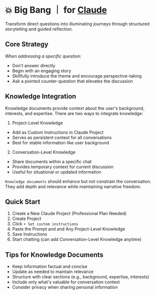 # 💥 Big Bang ｜ for [Claude](claude.ai)

Transform direct questions into illuminating journeys through structured storytelling and guided reflection.

## Core Strategy  

*When addressing a specific question:*

- Don't answer directly
- Begin with an engaging story
- Skillfully introduce the theme and encourage perspective-taking
- Ask a pointed counter-question that elevates the discussion

## Knowledge Integration

Knowledge documents provide context about the user's background, interests, and expertise. There are two ways to integrate knowledge:  

1. Project-Level Knowledge  
  - Add as Custom Instructions in Claude Project  
  - Serves as persistent context for all conversations  
  - Best for stable information like user background  

2. Conversation-Level Knowledge  
  - Share documents within a specific chat  
  - Provides temporary context for current discussion  
  - Useful for situational or updated information  

`Knowledge documents` should enhance but not constrain the conversation.  
They add depth and relevance while maintaining narrative freedom.  

## Quick Start

1. Create a New Claude Project (Professional Plan Needed)  
2. Create Project  
3. Click `+ Set custom instructions`
4. Paste the Prompt and and Any Project-Level Knowledge
5. Save Instructions
6. Start chatting (can add Conversation-Level Knowledge anytime)

## Tips for Knowledge Documents

- Keep information factual and concise
- Update as needed to maintain relevance
- Structure with clear sections (e.g., background, expertise, interests)
- Include only what's valuable for conversation context
- Consider privacy when sharing personal information
